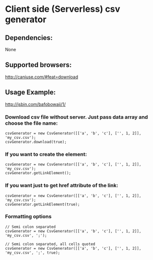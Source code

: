 Client side (Serverless) csv generator
=========================


## Dependencies:
None

## Supported browsers:
http://caniuse.com/#feat=download

## Usage Example:

http://jsbin.com/bafobowaji/1/

### Download csv file without server. Just pass data array and choose the file name:
 
    csvGenerator = new CsvGenerator([['a', 'b', 'c'], ['', 1, 2]], 'my_csv.csv');
    csvGenerator.download(true);

### If you want to create the <a/> element:

    csvGenerator = new CsvGenerator([['a', 'b', 'c'], ['', 1, 2]], 'my_csv.csv');
    csvGenerator.getLinkElement();

### If you want just to get href attribute of the link:

    csvGenerator = new CsvGenerator([['a', 'b', 'c'], ['', 1, 2]], 'my_csv.csv');
    csvGenerator.getLinkElement(true);

### Formatting options

    // Semi colon separated
    csvGenerator = new CsvGenerator([['a', 'b', 'c'], ['', 1, 2]], 'my_csv.csv', ';'); 

    // Semi colon separated, all cells quoted
    csvGenerator = new CsvGenerator([['a', 'b', 'c'], ['', 1, 2]], 'my_csv.csv', ';', true); 

    
